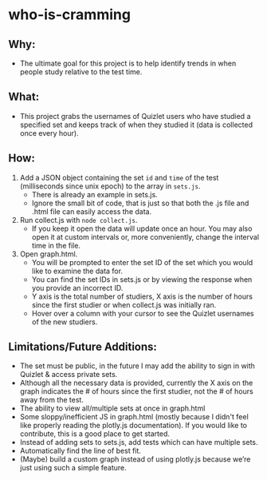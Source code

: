 # who-is-cramming

## Why:
- The ultimate goal for this project is to help identify trends in when people study relative to the test time.

## What:
- This project grabs the usernames of Quizlet users who have studied a specified set and keeps track of when they studied it (data is collected once every hour).

## How:
1. Add a JSON object containing the set `id` and `time` of the test (milliseconds since unix epoch) to the array in `sets.js`.
	- There is already an example in sets.js.
	- Ignore the small bit of code, that is just so that both the .js file and .html file can easily access the data.
2. Run collect.js with `node collect.js`.
	- If you keep it open the data will update once an hour. You may also open it at custom intervals or, more conveniently, change the interval time in the file.
3. Open graph.html.
	- You will be prompted to enter the set ID of the set which you would like to examine the data for.
	- You can find the set IDs in sets.js or by viewing the response when you provide an incorrect ID.
	- Y axis is the total number of studiers, X axis is the number of hours since the first studier or when collect.js was initially ran.
	- Hover over a column with your cursor to see the Quizlet usernames of the new studiers.

## Limitations/Future Additions:
- The set must be public, in the future I may add the ability to sign in with Quizlet & access private sets.
- Although all the necessary data is provided, currently the X axis on the graph indicates the # of hours since the first studier, not the # of hours away from the test.
- The ability to view all/multiple sets at once in graph.html
- Some sloppy/inefficient JS in graph.html (mostly because I didn't feel like properly reading the plotly.js documentation). If you would like to contribute, this is a good place to get started.
- Instead of adding sets to sets.js, add tests which can have multiple sets.
- Automatically find the line of best fit.
- (Maybe) build a custom graph instead of using plotly.js because we’re just using such a simple feature.
